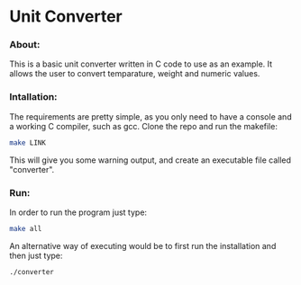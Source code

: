# Unit Converter

### About:
This is a basic unit converter written in C code to use as an example.
It allows the user to convert temparature, weight and numeric values.

### Intallation:
The requirements are pretty simple, as you only need to have a console and a working C compiler, such as gcc. 
Clone the repo and run the makefile:
```bash
make LINK
```
This will give you some warning output, and create an executable file called "converter".

### Run:
In order to run the program just type:
```bash
make all
```
An alternative way of executing would be to first run the installation and then just type:
```bash
./converter
```


